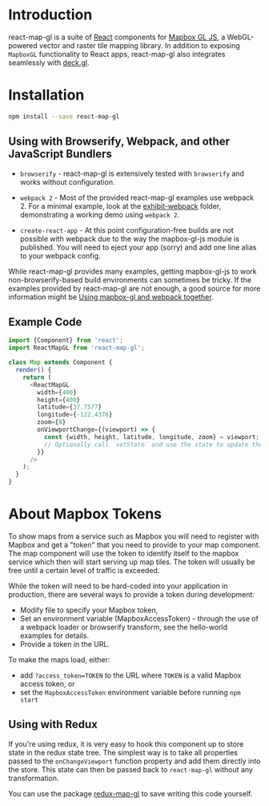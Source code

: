 # Introduction

react-map-gl is a suite of [React](http://facebook.github.io/react/) components for
[Mapbox GL JS](https://github.com/mapbox/mapbox-gl-js), a WebGL-powered vector and raster tile mapping library. In addition to exposing `MapboxGL` functionality to React apps, react-map-gl also integrates seamlessly with [deck.gl](https://uber.github.io/deck.gl).

# Installation

```sh
npm install --save react-map-gl
```

## Using with Browserify, Webpack, and other JavaScript Bundlers

* `browserify` - react-map-gl is extensively tested with `browserify` and works without configuration.

* `webpack 2` - Most of the provided react-map-gl examples use webpack 2. For a minimal example, look at the [exhibit-webpack](https://github.com/uber/react-map-gl/tree/master/examples/exhibit-webpack) folder, demonstrating a working demo using `webpack 2`.

* `create-react-app` - At this point configuration-free builds are not possible with webpack due to the way the mapbox-gl-js module is published. You will need to eject your app (sorry) and add one line alias to your webpack config.

While react-map-gl provides many examples, getting mapbox-gl-js to work non-browserify-based build environments can sometimes be tricky. If the examples provided by react-map-gl are not enough, a good source for more information might be [Using mapbox-gl and webpack together](https://mikewilliamson.wordpress.com/2016/02/24/using-mapbox-gl-and-webpack-together/).


## Example Code

```js
import {Component} from 'react';
import ReactMapGL from 'react-map-gl';

class Map extends Component {
  render() {
    return (
      <ReactMapGL
        width={400}
        height={400}
        latitude={37.7577}
        longitude={-122.4376}
        zoom={8}
        onViewportChange={(viewport) => {
          const {width, height, latitude, longitude, zoom} = viewport;
          // Optionally call `setState` and use the state to update the map.
        }}
      />
    );
  }
}
```

# About Mapbox Tokens

To show maps from a service such as Mapbox you will need to register with Mapbox and get a "token" that you need to provide to your map component. The map component will use the token to identify itself to the mapbox service which then will start serving up map tiles. The token will usually be free until a certain level of traffic is exceeded.

While the token will need to be hard-coded into your application in production, there are several ways to provide a token during development:
* Modify file to specify your Mapbox token,
* Set an environment variable (MapboxAccessToken) - through the use of a webpack loader or browserify transform, see the hello-world examples for details.
* Provide a token in the URL.

To make the maps load, either:
* add `?access_token=TOKEN` to the URL where `TOKEN` is a valid Mapbox access token, or
* set the `MapboxAccessToken` environment variable before running `npm start`

## Using with Redux

If you're using redux, it is very easy to hook this component up to
store state in the redux state tree. The simplest way is to take all
properties passed to the `onChangeViewport` function property and add them
directly into the store. This state can then be passed back to `react-map-gl`
without any transformation.

You can use the package [redux-map-gl](https://github.com/Willyham/redux-map-gl) to save writing this code yourself.
